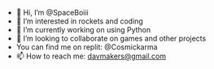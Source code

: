 - 👋 Hi, I’m @SpaceBoiii
- 👀 I’m interested in rockets and coding
- 🌱 I’m currently working on using Python
- 💞️ I’m looking to collaborate on games and other projects
- You can find me on replit: @Cosmickarma
- 📫 How to reach me: davmakers@gmail.com

<!---
SpaceBoiii/SpaceBoiii is a ✨ special ✨ repository because its `README.md` (this file) appears on your GitHub profile.
You can click the Preview link to take a look at your changes.
--->
